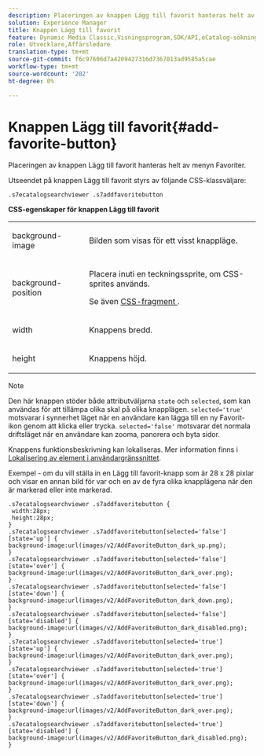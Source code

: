 ```yaml
---
description: Placeringen av knappen Lägg till favorit hanteras helt av menyn Favoriter.
solution: Experience Manager
title: Knappen Lägg till favorit
feature: Dynamic Media Classic,Visningsprogram,SDK/API,eCatalog-sökning
role: Utvecklare,Affärsledare
translation-type: tm+mt
source-git-commit: f6c97606d7a4209427316d7367013ad9585a5cae
workflow-type: tm+mt
source-wordcount: '202'
ht-degree: 0%

---
```



# Knappen Lägg till favorit{#add-favorite-button}

Placeringen av knappen Lägg till favorit hanteras helt av menyn Favoriter.

<!--<a id="section_061E550C1C1D4DB2BD663A898895B38C"></a>-->

Utseendet på knappen Lägg till favorit styrs av följande CSS-klassväljare:

```
.s7ecatalogsearchviewer .s7addfavoritebutton
```

**CSS-egenskaper för knappen Lägg till favorit**

<table id="table_C48C56E696304C9BAFEE71BA9EA9A174"> 
 <tbody> 
  <tr> 
   <td colname="col1"> <p> <span class="codeph"> background-image  </span> </p> </td> 
   <td colname="col2"> <p> Bilden som visas för ett visst knappläge. </p> </td> 
  </tr> 
  <tr> 
   <td colname="col1"> <p> <span class="codeph"> background-position  </span> </p> </td> 
   <td colname="col2"> <p> Placera inuti en teckningssprite, om CSS-sprites används. </p> <p>Se även <a href="../../../c-html5-s7-aem-asset-viewers/c-html5-ecatsearch-viewer-about/c-html5-ecatsearch-viewer-customizingviewer/c-html5-ecatsearch-viewer-customizingviewer.md#section-9d570f95eb2443aca74c1b02f6e89aff" format="dita" scope="local"> CSS-fragment </a>. </p> </td> 
  </tr> 
  <tr> 
   <td colname="col1"> <p> <span class="codeph"> width </span> </p> </td> 
   <td colname="col2"> <p>Knappens bredd. </p> </td> 
  </tr> 
  <tr> 
   <td colname="col1"> <p> <span class="codeph"> height  </span> </p> </td> 
   <td colname="col2"> <p>Knappens höjd. </p> </td> 
  </tr> 
 </tbody> 
</table>

>[!NOTE]
>
>Den här knappen stöder både attributväljarna `state` och `selected`, som kan användas för att tillämpa olika skal på olika knapplägen. `selected='true'` motsvarar i synnerhet läget när en användare kan lägga till en ny Favorit-ikon genom att klicka eller trycka. `selected='false'` motsvarar det normala driftsläget när en användare kan zooma, panorera och byta sidor.

Knappens funktionsbeskrivning kan lokaliseras. Mer information finns i [Lokalisering av element i användargränssnittet](../../../c-html5-s7-aem-asset-viewers/c-html5-ecatsearch-viewer-about/c-html5-ecatsearch-viewer-localization.md#concept-cbfc39344c494eb7b9f6a272cff0cc74).

Exempel - om du vill ställa in en Lägg till favorit-knapp som är 28 x 28 pixlar och visar en annan bild för var och en av de fyra olika knapplägena när den är markerad eller inte markerad.

```
.s7ecatalogsearchviewer .s7addfavoritebutton { 
 width:28px; 
 height:28px; 
} 
.s7ecatalogsearchviewer .s7addfavoritebutton[selected='false'][state='up'] { 
background-image:url(images/v2/AddFavoriteButton_dark_up.png); 
} 
.s7ecatalogsearchviewer .s7addfavoritebutton[selected='false'][state='over'] { 
background-image:url(images/v2/AddFavoriteButton_dark_over.png); 
} 
.s7ecatalogsearchviewer .s7addfavoritebutton[selected='false'][state='down'] { 
background-image:url(images/v2/AddFavoriteButton_dark_down.png); 
} 
.s7ecatalogsearchviewer .s7addfavoritebutton[selected='false'][state='disabled'] { 
background-image:url(images/v2/AddFavoriteButton_dark_disabled.png); 
} 
.s7ecatalogsearchviewer .s7addfavoritebutton[selected='true'][state='up'] { 
background-image:url(images/v2/AddFavoriteButton_dark_over.png); 
} 
.s7ecatalogsearchviewer .s7addfavoritebutton[selected='true'][state='over'] { 
background-image:url(images/v2/AddFavoriteButton_dark_over.png); 
} 
.s7ecatalogsearchviewer .s7addfavoritebutton[selected='true'][state='down'] { 
background-image:url(images/v2/AddFavoriteButton_dark_over.png); 
} 
.s7ecatalogsearchviewer .s7addfavoritebutton[selected='true'][state='disabled'] { 
background-image:url(images/v2/AddFavoriteButton_dark_disabled.png); 
}
```

